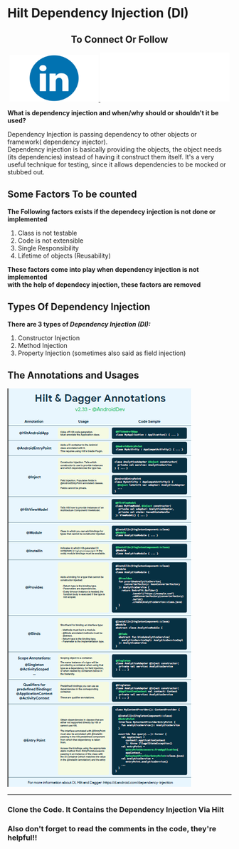 # Hilt Dependency Injection (DI)
<!-- <h3>The Dependency Injection (DI) via Hilt</h3> -->
<h2 align="center">To Connect Or Follow</h2>
<div align="center">
<a href="https://www.linkedin.com/in/fahadammar/" target="_blank">
<img src="linkedin.png" width="200px" height="105px" alt="Fahad Ammar LinkedIn"/>
</a>

<a href="https://github.com/fahadammar" target="_blank">
<img src="github.png" width="290px" height="110px" alt="Fahad Ammar GitHub"/>
</a>
</div>


<p>

<p>
<p>
<strong>
What is dependency injection and when/why should or shouldn't it be used?
</strong>
</p>

<p>
Dependency Injection is passing dependency to other objects or framework( dependency injector).
<br/>
Dependency injection is basically providing the objects, the object needs (its dependencies) instead of having it construct them itself. It's a very useful technique for testing, since it allows dependencies to be mocked or stubbed out.
</p>

<h2> Some Factors To be counted</h2>
<p>
<strong>The Following factors exists if the dependecy injection is not done or implemented</strong>
<br/>
<ol>
<li> Class is not testable </li>
<li> Code is not extensible </li>
<li> Single Responsibility </li>
<li> Lifetime of objects (Reusability) </li>
</ol>

<strong> These factors come into play when dependency injection is not implemented </strong>
<br/>
<strong> with the help of dependecy injection, these factors are removed </strong>

<p>

<h2> Types Of Dependency Injection </h2>
<p>
<strong> There are 3 types of <i>Dependency Injection (DI):</i> </strong>
<ol>
<li>Constructor Injection</li>
<li>Method Injection</li>
<li>Property Injection (sometimes also said as field injection)</li>
</ol>

</p>

<h2> The Annotations and Usages </h2>
<img src="d_i.png"/>
<hr/>
<h3>Clone the Code. It Contains the Dependency Injection Via Hilt</h3>
<h3>Also don't forget to read the comments in the code, they're helpful!!</h3>
